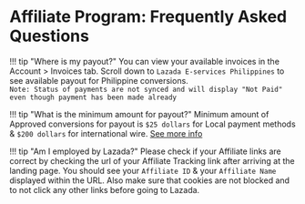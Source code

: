 # Affiliate Program: Frequently Asked Questions

!!! tip "Where is my payout?"
    You can view your available invoices in the Account > Invoices tab. Scroll down to `Lazada E-services Philippines` to see available payout for Philippine conversions. <br>`Note: Status of payments are not synced and will display "Not Paid" even though payment has been made already`

!!! tip "What is the minimum amount for payout?"
    Minimum amount of Approved conversions for payout is `$25 dollars` for Local payment methods & `$200 dollars` for international wire. [See more info](/hasoffers/payout)

!!! tip "Am I employed by Lazada?"
    Please check if your Affiliate links are correct by checking the url of your Affiliate Tracking link after arriving at the landing page. You should see your `Affiliate ID` & your `Affiliate Name` displayed within the URL. Also make sure that cookies are not blocked and to not click any other links before going to Lazada.
